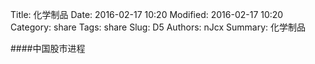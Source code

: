 Title: 化学制品
Date: 2016-02-17 10:20
Modified: 2016-02-17 10:20
Category: share
Tags: share
Slug: D5
Authors: nJcx
Summary: 化学制品

####中国股市进程

